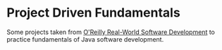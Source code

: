 # Project Driven Fundamentals

Some projects taken from [O'Reilly Real-World Software Development](http://shop.oreilly.com/product/0636920053996.do "A Project-Driven Guide to Fundamentals in Java") 
to practice fundamentals of Java software development.